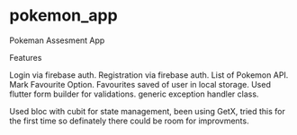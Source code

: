 # pokemon_app

Pokeman Assesment App

Features

Login via firebase auth.
Registration via firebase auth.
List of Pokemon API.
Mark Favourite Option.
Favourites saved of user in local storage.
Used flutter form builder for validations.
generic exception handler class.


Used bloc with cubit for state management, been using GetX, tried this for the first time so definately there could be room for improvments.
